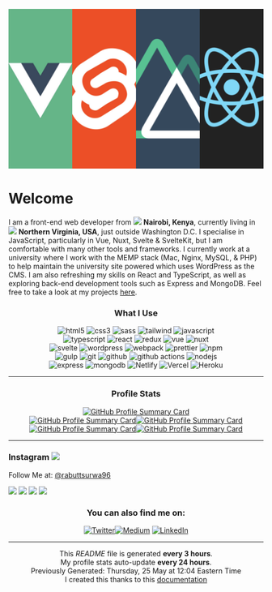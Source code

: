 ![](https://raw.githubusercontent.com/GillyRabutTsurwa/GillyRabutTsurwa/master/Banner.png)
<h1>Welcome</h1>

<p>I am a front-end web developer from <img src="https://cdn-icons-png.flaticon.com/512/168/168042.png" width="15"/> <b>Nairobi, Kenya</b>, currently living in <img src="https://cdn-icons-png.flaticon.com/512/206/206626.png" width="15"/> <b>Northern Virginia, USA</b>, just outside Washington D.C. I specialise in JavaScript, particularly in Vue, Nuxt, Svelte & SvelteKit, but I am comfortable with many other tools and frameworks. I currently work at a university where I work with the MEMP stack (Mac, Nginx, MySQL, & PHP) to help maintain the university site powered which uses WordPress as the CMS. I am also refreshing my skills on React and TypeScript, as well as exploring back-end development tools such as Express and MongoDB. Feel free to take a look at my projects <a href="https://gilbertrabuttsurwa.tech">here</a>.</p>
<h3 align="center">What I Use</h3>
<p>
	<div align="center">
		<img alt="html5" src="https://img.shields.io/badge/-HTML5-E34F26?style=flat-square&logo=html5&logoColor=white" />
		<img alt="css3" src="https://img.shields.io/badge/-CSS3-2965f1?style=flat-square&logo=css3&logoColor=white" />
  		<img alt="sass" src="https://img.shields.io/badge/-Sass-CC6699?style=flat-square&logo=sass&logoColor=white" />
  		<img alt="tailwind" src="https://img.shields.io/badge/-Tailwind-CC6699?style=flat-square&logo=tailwindcss&logoColor=white" />
  		<img alt="javascript" src="https://img.shields.io/badge/-JavaScript-45b8d8?style=flat-square&logo=javascript&logoColor=white" />
  	</div>
	<div align="center">
  		<img alt="typescript" src="https://img.shields.io/badge/-TypeScript-007ACC?style=flat-square&logo=typescript&logoColor=white" />
  		<img alt="react" src="https://img.shields.io/badge/-React-45b8d8?style=flat-square&logo=react&logoColor=white" />
		<img alt="redux" src="https://img.shields.io/badge/-Redux-764ABC?style=flat-square&logo=redux&logoColor=white" />
  		<img alt="vue" src="https://img.shields.io/badge/-Vue-13aa52?style=flat-square&logo=vuedotjs&logoColor=white" />
  		<img alt="nuxt" src="https://img.shields.io/badge/-Nuxt-13aa52?style=flat-square&logo=nuxtdotjs&logoColor=white" />
	</div>
	<div align="center">
  		<img alt="svelte" src="https://img.shields.io/badge/-Svelte-E34F26?style=flat-square&logo=svelte&logoColor=white" />
		<img alt="wordpress" src="https://img.shields.io/badge/-WordPress-21759B?style=flat-square&logo=wordpress&logoColor=white" />
  		<img alt="webpack" src="https://img.shields.io/badge/-Webpack-8DD6F9?style=flat-square&logo=webpack&logoColor=white" /> 
	  	<img alt="prettier" src="https://img.shields.io/badge/-Prettier-F7B93E?style=flat-square&logo=prettier&logoColor=white" />
		<img alt="npm" src="https://img.shields.io/badge/-NPM-CB3837?style=flat-square&logo=npm&logoColor=white" />
	</div>
  	<div align="center">
		<img alt="gulp" src="https://img.shields.io/badge/-Gulp-CF4647?style=flat-square&logo=gulp&logoColor=white" />
		<img alt="git" src="https://img.shields.io/badge/-Git-F05032?style=flat-square&logo=git&logoColor=white" />
		<img alt="github" src="https://img.shields.io/badge/-Github-333333?style=flat-square&logo=github&logoColor=white" />
	  	<img alt="github actions" src="https://img.shields.io/badge/-Github_Actions-2088FF?style=flat-square&logo=github-actions&logoColor=white" />
	 	<img alt="nodejs" src="https://img.shields.io/badge/-Nodejs-43853d?style=flat-square&logo=Node.js&logoColor=white" />
	</div>
	<div align="center">
		<img alt="express" src="https://img.shields.io/badge/-Express.js-333333?style=flat-square&logo=express&logoColor=white" />
		<img alt="mongodb" src="https://img.shields.io/badge/-MongoDB-13aa52?style=flat-square&logo=mongodb&logoColor=white" />
	  	<img alt="Netlify" src="https://img.shields.io/badge/-Netlify-008080?style=flat-square&logo=netlify&logoColor=1A2394" />
		<img alt="Vercel" src="https://img.shields.io/badge/-Vercel-333333?style=flat-square&logo=vercel&logoColor=white" />
	 	<img alt="Heroku" src="https://img.shields.io/badge/-Heroku-430098?style=flat-square&logo=heroku&logoColor=white" />
	</div> 
</p>

------------
<h3 align="center">Profile Stats</h3>
<div align="center"><a href="https://github.com/GillyRabutTsurwa">
  <img src="http://github-profile-summary-cards.vercel.app/api/cards/profile-details?username=GillyRabutTsurwa&theme=default" alt="GitHub Profile Summary Card"></a>
</div>
<div align="center"><a href="https://github.com/GillyRabutTsurwa">
  <img src="http://github-profile-summary-cards.vercel.app/api/cards/stats?username=GillyRabutTsurwa&theme=default" alt="GitHub Profile Summary Card"><img src="http://github-profile-summary-cards.vercel.app/api/cards/productive-time?username=GillyRabutTsurwa&theme=default&utcOffset=8" alt="GitHub Profile Summary Card"></a>
</div>
<div align="center"><a href="https://github.com/GillyRabutTsurwa">
  <img src="http://github-profile-summary-cards.vercel.app/api/cards/repos-per-language?username=GillyRabutTsurwa&theme=default" alt="GitHub Profile Summary Card"><img src="http://github-profile-summary-cards.vercel.app/api/cards/most-commit-language?username=GillyRabutTsurwa&theme=default" alt="GitHub Profile Summary Card"></a>
</div>

---

<h3>Instagram <img src="https://upload.wikimedia.org/wikipedia/commons/thumb/e/e7/Instagram_logo_2016.svg/1024px-Instagram_logo_2016.svg.png" width="20"/></h3>
<p>Follow Me at: <a href="https://www.instagram.com/rabuttsurwa96/" target="_blank">@rabuttsurwa96</a></p>
<div><img width="200" src="https:&#x2F;&#x2F;cdn1.picuki.com&#x2F;hosted-by-instagram&#x2F;q&#x2F;0exhNuNYnjBcaS3SYdxKjf8R3+JwWgxSZ60STLepjSVmIR1vLHOapZA0mpCj4yRwKwVlASuRYz5l5I0tVV5TDT17PUbeSrSOTDtU7auZV+rN1zxm9JBgnbo2KncabXOt9souVgmYdSgIGaYDG7uo+qhT5aGuO1lQpTb9d7JGmC4E5ZObS6olhMF4pJ2Jg3Tt%7C%7C9kiJzJE5m4vMAQ%7C%7Co8qL52tEX%7C%7CD+O8BnsaBwVLYBxMQK5qnRlSaHEmw+Jj8uQHagtIj+kOYA2BnjOQ1h1nuUU4EWDnQh0necjU53t4gj1aSNBdxuiekakIH2bSAEXG428Fk71pu1ynOdV0Gv%7C%7CEVV1XPRmpG2ZdsMv4DPN+uQGPKx3HfEV5%7C%7CWE5RPc3I9CqvVBwvVOeWgKc8fmY4SSqwZgwjiolb7S7734wB4AGhM1GSKWcU&#x3D;.jpeg" /> <img width="200" src="https:&#x2F;&#x2F;cdn1.picuki.com&#x2F;hosted-by-instagram&#x2F;q&#x2F;0exhNuNYnjBcaS3SYdxKjf8R3+JwWgxSZ60STLepjSVmIR1vLHOapZA0mpCj4yRwKwVlASuRYz1k4YgrUlVVCj14NUPWSrWBRD1W6KubVezN1zRm9Zdgkrc3JHEYYnGm8sslUQmYdSgIGaYDG7uo+qhT5aGuO1lQpTb9d7JGmC4E5ZObS6olhMF4pJ2Jg3Tt%7C%7C9kiJzJE5m4vMAQ%7C%7Co8qL52tEX%7C%7CD+O8BnsaBwVLYBxMQK5qnRlSaHEmw+Jj8uRnagtIj+kOYA2ADsZBsR7lu3FfksDnQhsAKz5D13t4gj1aSNBdxuiekakIH2bSAEXG428Fk71pu1ynOdV0Gv%7C%7CllD93jK5Inpd+0%7C%7CgMygKqKIedDH3gPoObbbF61gZC4%7C%7CIe7BCl7jCPTkD88fmY4SSqwZhA3n0ST7S7734wB4AGhM1GSKWcU&#x3D;.jpeg" /> <img width="200" src="https:&#x2F;&#x2F;cdn1.picuki.com&#x2F;hosted-by-instagram&#x2F;q&#x2F;0exhNuNYnjBcaS3SYdxKjf8R3+JwWgxSZ60STLepjSVmIR1vLHOapZA0mpCj4yRwKwVlASuRYz5k4owtWFRVCD14P0bXSbSLTzdQ6qWaXObN1jVv9ZJokboyLnQfZ3eu8couVgmYdSgIGaYDG7uo%7C%7CesJ+fPucjcBojOMNbBGmDdttdCwFahlza4lsfe4kx2xu5xncG114WNxahlw5OLUqQUCSKnjMcF6saR5Uvobi9BUpr6gmCG2GGM5b295BTGS9IjOkqg8iyDXdzQspjD3Eu8EIU8hjl246jpiiL0AiaaFFdxU+MZhvPDFb0xBWmhm+jVBocW+xzTvSUGI%7C%7CgVRwGKOlf7kNPEu+8WgGtKbcdzYxRjGSKj%7C%7CJL8ZRG4DF%7C%7CX5aW2JCKPmJpgPnK4cNLVG0XKP3yu3Zo+n7gQ3CzAX1WDcX8chEqrb+6GnzWTZhmCI91c6xZs&#x3D;.jpeg" /> <img width="200" src="https:&#x2F;&#x2F;cdn1.picuki.com&#x2F;hosted-by-instagram&#x2F;q&#x2F;0exhNuNYnjBcaS3SYdxKjf8R3+JwWgxSZ60STLepjSVmIR1vLHOapZA0mpCj4yRwKwVlASuRYzxk4Y8sWF9YDz1zPk3dTrWMSTdQ76ybV+nN2zBg9ZNgnbc8L30YY3et%7C%7C8MkXQmYdTUdHOlPHL%7C%7Clo79UvOa0LGFq8zCXW%7C%7CdEnGZK55f0Z7F9mt9wuuS4jkja45BsNz5F%7C%7CH8kKl1ltdzN+3dbEvf0PMd6trV2QaUNh4kG5OKopCu7Lm4rbzMvR2TZhYXCoOELhn7SSxwX1UCBRIYrPG0mvkGRpAwO9IkqhdiDG7w82q4vk4H2bUdBXG9p+kMjxdKyn36dOF+I2WBZzUHd6IaaeNswnqTcIKOlb+3fmwjNb7DwB4l+cCIrFa7fA333KK2XFe9e0IRKQa4agAqU0SKcMo%7C%7C63yxiDTEXhWPbDccn.jpeg" /></div>
<h3 align="center">You can also find me on:</h3>
<p align="center"><a href="https://twitter.com/GTsurwa" target="_blank"><img alt="Twitter" src="https://img.shields.io/badge/twitter-%231DA1F2.svg?&style=for-the-badge&logo=twitter&logoColor=white" /></a><a href="https://dev.to/gillyrabuttsurwa" target="_blank"><img alt="Medium" src="https://img.shields.io/badge/dev-%2312100E.svg?&style=for-the-badge&logo=medium&logoColor=white" /></a> <a href="https://www.linkedin.com/in/gilberttsurwa" target="_blank"><img alt="LinkedIn" src="https://img.shields.io/badge/linkedin-%230077B5.svg?&style=for-the-badge&logo=linkedin&logoColor=white"/></a>
</p>

--- 

<p align="center">This <i>README</i> file is generated <b>every 3 hours</b>.<br/>My profile stats auto-update <b>every 24 hours</b>.<br/>Previously Generated: Thursday, 25 May at 12:04 Eastern Time<br/>I created this thanks to this <a href="https://medium.com/@th.guibert/how-to-create-a-self-updating-readme-md-for-your-github-profile-f8b05744ca91">documentation</a></p>
